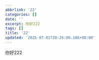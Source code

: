 ```yaml
---
abbrlink: '22'
categories: []
date: ''
excerpt: 你好222 
tags: []
title: '22'
updated: '2025-07-01T20:26:06.186+08:00'
---
```

你好222
